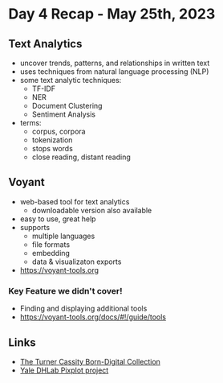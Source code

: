 # Day 4 Recap - May 25th, 2023
## Text Analytics
* uncover trends, patterns, and relationships in written text
* uses techniques from natural language processing (NLP)
* some text analytic techniques: 
    * TF-IDF 
    * NER 
    * Document Clustering
    * Sentiment Analysis
* terms:
    * corpus, corpora
    * tokenization
    * stops words
    * close reading, distant reading

## Voyant
* web-based tool for text analytics
    * downloadable version also available
* easy to use, great help
* supports 
    * multiple languages 
    * file formats
    * embedding
    * data & visualizaton exports
* https://voyant-tools.org


### Key Feature we didn't cover!
* Finding and displaying additional tools
* https://voyant-tools.org/docs/#!/guide/tools

## Links
* [The Turner Cassity Born-Digital Collection](https://cassity.digitalscholarship.emory.edu/)
* [Yale DHLab Pixplot project](https://dhlab.yale.edu/projects/pixplot/)